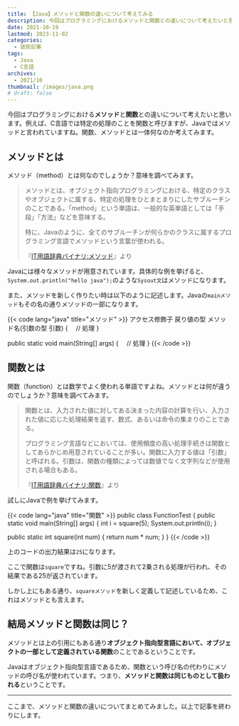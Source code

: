 ```yaml
---
title: 【Java】メソッドと関数の違いについて考えてみる
description: 今回はプログラミングにおけるメソッドと関数との違いについて考えたいと思います。例えば、C言語では特定の処理のことを関数と呼びますが、Javaではメソッドと言われていますね。関数、メソッドとは一体何なのか考えてみます。
date: 2021-10-19
lastmod: 2023-11-02
categories: 
  - 技術記事
tags: 
  - Java
  - C言語
archives: 
  - 2021/10
thumbnail: /images/java.png
# draft: false
---
```


今回はプログラミングにおける**メソッド**と**関数**との違いについて考えたいと思います。例えば、C言語では特定の処理のことを関数と呼びますが、Javaではメソッドと言われていますね。関数、メソッドとは一体何なのか考えてみます。

## メソッドとは

メソッド（method）とは何なのでしょうか？意味を調べてみます。

>メソッドとは、オブジェクト指向プログラミングにおける、特定のクラスやオブジェクトに属する、特定の処理をひとまとまりにしたサブルーチンのことである。「method」という単語は、一般的な英単語としては「手段」「方法」などを意味する。
>
>特に、Javaのように、全てのサブルーチンが何らかのクラスに属するプログラミング言語でメソッドという言葉が使われる。
>
>『[IT用語辞典バイナリ:メソッド](https://www.sophia-it.com/content/%E3%83%A1%E3%82%BD%E3%83%83%E3%83%89)』より

Javaには様々なメソッドが用意されています。具体的な例を挙げると、`System.out.println("hello java");`のような`Sysout文`はメソッドになります。

また、メソッドを新しく作りたい時は以下のように記述します。Javaの`mainメソッド`もその名の通りメソッドの一部になります。

{{< code lang="java" title="メソッド" >}}
アクセス修飾子 戻り値の型 メソッド名(引数の型 引数) {
　// 処理
}

public static void main(String[] args) {
　// 処理
}
{{< /code >}}

## 関数とは

関数（function）とは数学でよく使われる単語ですよね。メソッドとは何が違うのでしょうか？意味を調べてみます。

>関数とは、入力された値に対してある決まった内容の計算を行い、入力された値に応じた処理結果を返す、数式、あるいは命令の集まりのことである。
>
>プログラミング言語などにおいては、使用頻度の高い処理手続きは関数としてあらかじめ用意されていることが多い。関数に入力する値は「引数」と呼ばれる。引数は、関数の種類によっては数値でなく文字列などが使用される場合もある。
>
>『[IT用語辞典バイナリ:関数](https://www.sophia-it.com/content/%E9%96%A2%E6%95%B0)』より

試しにJavaで例を挙げてみます。

{{< code lang="java" title="関数" >}}
public class FunctionTest {
  public static void main(String[] args) {
    int i = square(5);
    System.out.println(i);
  }

  public static int square(int num) {
    return num * num;
  }
}
{{< /code >}}

上のコードの出力結果は`25`になります。

ここで関数は`square`ですね。引数に5が渡されて2乗される処理が行われ、その結果である25が返されています。

しかし上にもある通り、`squareメソッド`を新しく定義して記述しているため、これはメソッドとも言えます。

## 結局メソッドと関数は同じ？

メソッドとは上の引用にもある通り**オブジェクト指向型言語において、オブジェクトの一部として定義されている関数**のことであるということです。

Javaはオブジェクト指向型言語であるため、関数という呼び名の代わりにメソッドの呼び名が使われています。つまり、**メソッドと関数は同じものとして扱われる**ということです。

* * *

ここまで、メソッドと関数の違いについてまとめてみました。以上で記事を終わりにします。
